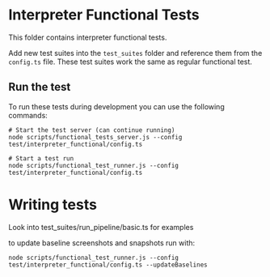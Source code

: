 # Interpreter Functional Tests

This folder contains interpreter functional tests.

Add new test suites into the `test_suites` folder and reference them from the
`config.ts` file. These test suites work the same as regular functional test.

## Run the test

To run these tests during development you can use the following commands:

```
# Start the test server (can continue running)
node scripts/functional_tests_server.js --config test/interpreter_functional/config.ts

# Start a test run
node scripts/functional_test_runner.js --config test/interpreter_functional/config.ts
```

# Writing tests

Look into test_suites/run_pipeline/basic.ts for examples

to update baseline screenshots and snapshots run with:
```
node scripts/functional_test_runner.js --config test/interpreter_functional/config.ts --updateBaselines
```